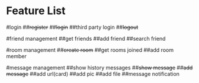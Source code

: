 # Feature List

#login
##~~register~~
##~~login~~
##third party login
##~~logout~~

#friend management
##get friends
##add friend
##search friend

#room management
##~~create room~~
##get rooms joined
##add room member

#message management
##show history messages
##~~show message~~
##~~add message~~
##add url(card)
##add pic
##add file
##message notification
